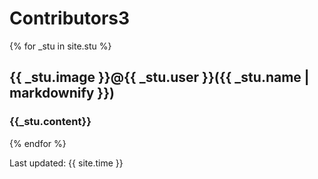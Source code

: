 
# Contributors3

{% for _stu in site.stu %}

 <h2> {{ _stu.image }}@{{ _stu.user }}({{ _stu.name | markdownify }}) </h2>
 <h3>{{_stu.content}}</h3>
 
{% endfor %}

Last updated: {{ site.time }}
